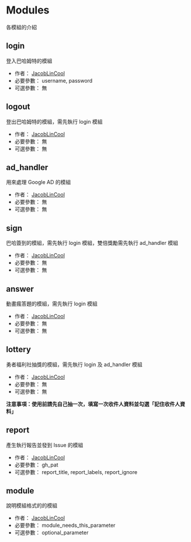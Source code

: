 # Modules
各模組的介紹

## login
登入巴哈姆特的模組
- 作者： [JacobLinCool](https://github.com/JacobLinCool)
- 必要參數： username, password
- 可選參數： 無

## logout
登出巴哈姆特的模組，需先執行 login 模組
- 作者： [JacobLinCool](https://github.com/JacobLinCool)
- 必要參數： 無
- 可選參數： 無

## ad_handler
用來處理 Google AD 的模組
- 作者： [JacobLinCool](https://github.com/JacobLinCool)
- 必要參數： 無
- 可選參數： 無


## sign
巴哈簽到的模組，需先執行 login 模組，雙倍獎勵需先執行 ad_handler 模組
- 作者： [JacobLinCool](https://github.com/JacobLinCool)
- 必要參數： 無
- 可選參數： 無

## answer
動畫瘋答題的模組，需先執行 login 模組
- 作者： [JacobLinCool](https://github.com/JacobLinCool)
- 必要參數： 無
- 可選參數： 無


## lottery
勇者福利社抽獎的模組，需先執行 login 及 ad_handler 模組
- 作者： [JacobLinCool](https://github.com/JacobLinCool)
- 必要參數： 無
- 可選參數： 無

**注意事項：使用前請先自己抽一次，填寫一次收件人資料並勾選「記住收件人資料」**

## report
產生執行報告並發到 Issue 的模組
- 作者： [JacobLinCool](https://github.com/JacobLinCool)
- 必要參數： gh_pat
- 可選參數： report_title, report_labels, report_ignore


## module
說明模組格式的的模組
- 作者： [JacobLinCool](https://github.com/JacobLinCool)
- 必要參數： module_needs_this_parameter
- 可選參數： optional_parameter

